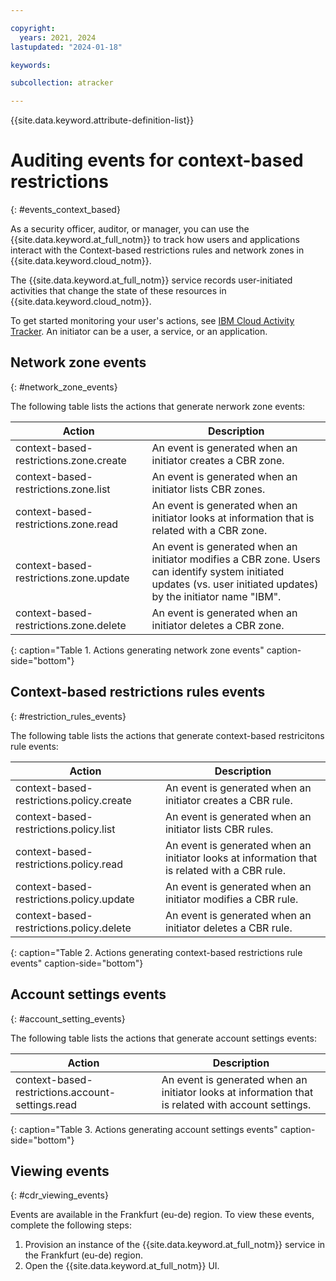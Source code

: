 ```yaml
---

copyright:
  years: 2021, 2024
lastupdated: "2024-01-18"

keywords:

subcollection: atracker

---
```


{{site.data.keyword.attribute-definition-list}}

# Auditing events for context-based restrictions
{: #events_context_based}

As a security officer, auditor, or manager, you can use the {{site.data.keyword.at_full_notm}} to track how users and applications interact with the Context-based restrictions rules and network zones in {{site.data.keyword.cloud_notm}}.

The {{site.data.keyword.at_full_notm}} service records user-initiated activities that change the state of these resources in {{site.data.keyword.cloud_notm}}.

To get started monitoring your user's actions, see [IBM Cloud Activity Tracker](/docs/activity-tracker?topic=activity-tracker-getting-started). An initiator can be a user, a service, or an application.


## Network zone events
{: #network_zone_events}

The following table lists the actions that generate nerwork zone events:

| Action | Description |
| -----  | ----------- |
| context-based-restrictions.zone.create | An event is generated when an initiator creates a CBR zone. |
| context-based-restrictions.zone.list | An event is generated when an initiator lists CBR zones. |
| context-based-restrictions.zone.read | An event is generated when an initiator looks at information that is related with a CBR zone. |
| context-based-restrictions.zone.update | An event is generated when an initiator modifies a CBR zone. Users can identify system initiated updates (vs. user initiated updates) by the initiator name "IBM". |
| context-based-restrictions.zone.delete | An event is generated when an initiator deletes a CBR zone. |
{: caption="Table 1. Actions generating network zone events" caption-side="bottom"}


## Context-based restrictions rules events
{: #restriction_rules_events}

The following table lists the actions that generate context-based restricitons rule events:

| Action | Description |
| -----  | ----------- |
| context-based-restrictions.policy.create | An event is generated when an initiator creates a CBR rule. |
| context-based-restrictions.policy.list | An event is generated when an initiator lists CBR rules. |
| context-based-restrictions.policy.read | An event is generated when an initiator looks at information that is related with a CBR rule. |
| context-based-restrictions.policy.update | An event is generated when an initiator modifies a CBR rule. |
| context-based-restrictions.policy.delete | An event is generated when an initiator deletes a CBR rule. |
{: caption="Table 2. Actions generating context-based restrictions rule events" caption-side="bottom"}


## Account settings events
{: #account_setting_events}

The following table lists the actions that generate account settings events:

| Action | Description |
| -----  | ----------- |
| context-based-restrictions.account-settings.read | An event is generated when an initiator looks at information that is related with account settings. |
{: caption="Table 3. Actions generating account settings events" caption-side="bottom"}


## Viewing events
{: #cdr_viewing_events}

Events are available in the Frankfurt (eu-de) region. To view these events, complete the following steps:
1. Provision an instance of the {{site.data.keyword.at_full_notm}} service in the Frankfurt (eu-de) region.
1. Open the {{site.data.keyword.at_full_notm}} UI.
